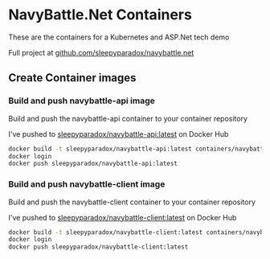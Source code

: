 # NavyBattle.Net Containers

These are the containers for a Kubernetes and ASP.Net tech demo

Full project at [github.com/sleepyparadox/navybattle.net](https://github.com/sleepyparadox/navybattle.net)

## Create Container images

### Build and push navybattle-api image

Build and push the navybattle-api container to your container repository

I've pushed to [sleepyparadox/navybattle-api:latest](https://hub.docker.com/repository/docker/sleepyparadox/navybattle-api) on Docker Hub

```bash
docker build -t sleepyparadox/navybattle-api:latest containers/navybattle-api
docker login
docker push sleepyparadox/navybattle-api:latest
```

### Build and push navybattle-client image

Build and push the navybattle-client container to your container repository

I've pushed to [sleepyparadox/navybattle-client:latest](https://hub.docker.com/repository/docker/sleepyparadox/navybattle-client) on Docker Hub

```bash
docker build -t sleepyparadox/navybattle-client:latest containers/navybattle-client
docker login
docker push sleepyparadox/navybattle-client:latest
```
